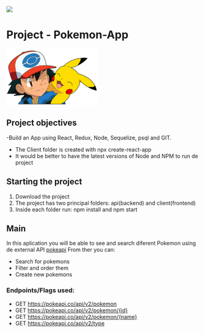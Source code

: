 <p align='left'>
    <img src='https://static.wixstatic.com/media/85087f_0d84cbeaeb824fca8f7ff18d7c9eaafd~mv2.png/v1/fill/w_160,h_30,al_c,q_85,usm_0.66_1.00_0.01/Logo_completo_Color_1PNG.webp' </img>
</p>

#  Project - Pokemon-App

<p align="left">
  <img height="150" src="./pokemon.png" />
</p>

## Project objectives

-Build an App using React, Redux, Node, Sequelize, psql and GIT.
- The Client folder is created with npx create-react-app
- It would be better to have the latest versions of Node and NPM to run de project

## Starting the project

 1. Download the project
 2. The project has two principal folders: api(backend) and client(frontend)
 3. Inside each folder run: npm install and npm start 


## Main

In this aplication you will be able to see and search diferent Pokemon using de external API [pokeapi](https://pokeapi.co/) 
From ther you can:

- Search for pokemons
- Filter and order them
- Create new pokemons

### Endpoints/Flags used:

  - GET https://pokeapi.co/api/v2/pokemon
  - GET https://pokeapi.co/api/v2/pokemon/{id}
  - GET https://pokeapi.co/api/v2/pokemon/{name}
  - GET https://pokeapi.co/api/v2/type



